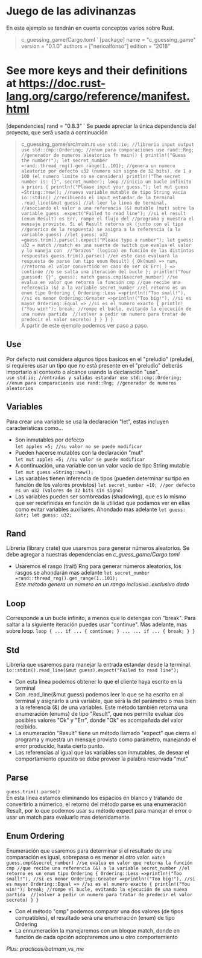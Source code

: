 # Juego de las adivinanzas
En este ejemplo se tendrán en cuenta conceptos varios sobre Rust.
> c_guessing_game/Cargo.toml
`
[package]
name = "c_guessing_game"
version = "0.1.0"
authors = ["nerioalfonso"]
edition = "2018"

# See more keys and their definitions at https://doc.rust-lang.org/cargo/reference/manifest.html

[dependencies]
rand = "0.8.3"
`
Se puede apreciar la única dependencia del proyecto, que será usada a continuación
> c_guessing_game/src/main.rs
`
use std::io; //libreria input output
use std::cmp::Ordering; //enum para comparaciones
use rand::Rng; //generador de numeros aleatorios
fn main()
{
    println!("Guess the number!");
    let secret_number =rand::thread_rng().gen_range(1..101); //genera un numero aleatorio por defecto u32 (numero sin signo de 32 bits), de 1 a 100 (el numero limite no se considera)
    println!("The secret number is: {}", secret_number);
    loop //inicia un bucle infinito a priori
    {
        println!("Please input your guess.");
        let mut guess =String::new(); //nueva variable mutable de tipo String vacia
        io::stdin() //recibiendo el input estandar de la terminal
            .read_line(&mut guess) //al leer la linea de terminal, 
            //asociando el valor a una referencia (&) mutable (mut) sobre la variable guess
            .expect("Failed to read line"); //si el result (enum Result) es Err, rompe el flujo del
            //programa y muestra el mensaje provisto. Si el Result retorna ok (junto con el tipo 
            //generico de la respuesta) se asigna a la referencia (a la variable guess)
        //let guess: u32 =guess.trim().parse().expect("Please type a number");
        let guess: u32 = match //match es una suerte de switch que evalua el valor y lo maneja con 
        //"brazos" (logica) en función de las distintas respuestas
        guess.trim().parse() //en este caso evaluará la respuesta de parse (un tipo enum Result)
        {
            Ok(num) => num, //retorna el valor convertido en caso de ser ok
            Err(_) => continue //o se salta una iteración del bucle
        };
        println!("Your guessed: {}", guess);
        match guess.cmp(&secret_number) //se evalua en valor que retorna la función cmp
        //que recibe una referencia (&) a la variable secret_number
        //el retorno es un enum tipo Ordering
        {
            Ordering::Less =>println!("Too small!"), //si es menor
            Ordering::Greater =>println!("Too big!"), //si es mayor
            Ordering::Equal => //si es el numero exacto
            {
                println!("You win!");
                break; //rompe el bucle, evitando la ejecución de una nueva partida 
                //(volver a pedir un numero para tratar de predecir el valor secreto)
            }
        }
    }
}
`  
A partir de este ejemplo podemos ver paso a paso.
## Use  
Por defecto rust considera algunos tipos basicos en el "preludio" (prelude), si requieres usar un tipo que no está presente en el "preludio" deberás importarlo al contexto o alcance usando la declaración "use".  
`
use std:io; //entradas y salidas estandar
use std::cmp::Ordering; //enum para comparaciones
use rand::Rng; //generador de numeros aleatorios
`
## Variables  
Para crear una variable se usa la declaración "let", estas incluyen caracteristicas como...  
- Son inmutables por defecto  
`
let apples =5; //su valor no se puede modificar
`  
- Pueden hacerse mutables con la declaración "mut"  
`
let mut apples =5; //su valor se puede modificar
`  
- A continuación, una variable con un valor vacío de tipo String mutable  
`
let mut guess =String::new();
`
- Las variables tienen inferencia de tipos (pueden determinar su tipo en función de los valores provistos)
`
    let secret_number =10; //por defecto es un u32 (valores de 32 bits sin signo)
`
- Las variables pueden ser sombreadas (shadowing), que es lo mismo que ser redefinidas en función de la utilidad que podamos ver en ellas como evitar variables auxiliares. Ahondado mas adelante
`
let guess: &str;
let guess: u32;
`
## Rand
Librería (library crate) que usaremos para generar números aleatorios. Se debe agregar a nuestras dependencias en *c_guess_game/Cargo.toml*
- Usaremos el rasgo (trait) Rng para generar números aleatorios, los rasgos se ahondarán mas adelante
`
let secret_number =rand::thread_rng().gen_range(1..101);
`  
*Este método genera un número en un rango inclusivo..exclusivo dado*

## Loop
Corresponde a un bucle infinito, a menos que lo detengas con "break". Para saltar a la siguiente iteración puedes usar "continue". Mas adelante, mas sobre loop.
`
    loop
    {
        ...
        if ...
        {
            continue;
        }
        ...
        ...
        if ...
        {
            break;
        }
    }
`
## Std
Librería que usaremos para manejar la entrada estandar desde la terminal.  
`
io::stdin().read_line(&mut guess).expect("Failed to read line");
`  
- Con esta línea podemos obtener lo que el cliente haya escrito en la terminal
- Con .read_line(&mut guess) podemos leer lo que se ha escrito en al terminal y asignarlo a una variable, que será la del parámetro o mas bien a la referencia (&) de una variables. Este método también retorna una enumeración (enums) de tipo "Result", que nos permite evaluar dos posibles valores "Ok" y "Err", donde "Ok" es acompañada del valor recibido.
- La enumeración "Result" tiene un método llamado "expect" que cierra el programa y muestra un mensaje provisto como parámetro, manejando el error producido, hasta cierto punto.
- Las referencias al igual que las variables son inmutables, de desear el comportamiento opuesto se debe proveer la palabra reservada "mut"

## Parse
`
guess.trim().parse()
`  
En esta línea estamos eliminando los espacios en blanco y tratando de convertirlo a númerico, el retorno del método parse es una enumeración Result, por lo que podemos usar su método expect para manejar el error o usar un match para evaluarlo mas detenidamente.

## Enum Ordering
Enumeración que usaremos para determinar si el resultado de una comparación es igual, sobrepasa o es menor al otro valor.
`
match guess.cmp(&secret_number) //se evalua en valor que retorna la función cmp
        //que recibe una referencia (&) a la variable secret_number
        //el retorno es un enum tipo Ordering
        {
            Ordering::Less =>println!("Too small!"), //si es menor
            Ordering::Greater =>println!("Too big!"), //si es mayor
            Ordering::Equal => //si es el numero exacto
            {
                println!("You win!");
                break; //rompe el bucle, evitando la ejecución de una nueva partida 
                //(volver a pedir un numero para tratar de predecir el valor secreto)
            }
        }
`  
- Con el método "cmp" podemos comparar una dos valores (de tipos compatibles), el resultado será una enumeración (enum) de tipo Ordering
- La ennumeración la manejaremos con un bloque match, donde en función de cada opción adoptaremos uno u otro comportamiento

*Plus: practicas/batmam_vs_me*